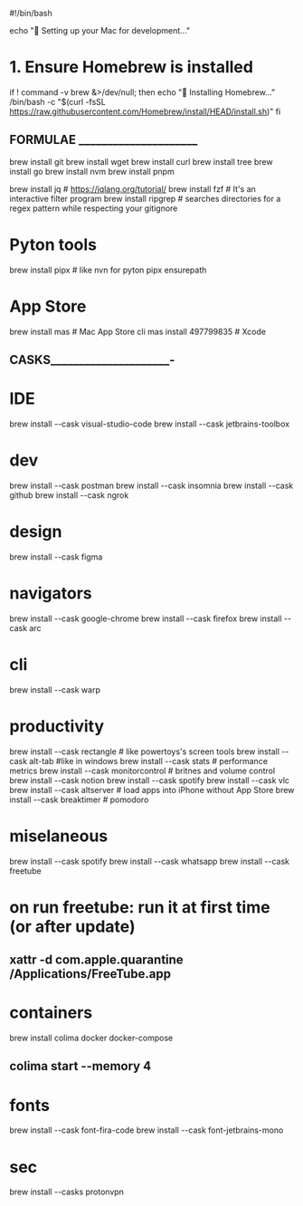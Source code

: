 #!/bin/bash

echo "🔧 Setting up your Mac for development..."

# 1. Ensure Homebrew is installed
if ! command -v brew &>/dev/null; then
  echo "🚀 Installing Homebrew..."
  /bin/bash -c "$(curl -fsSL https://raw.githubusercontent.com/Homebrew/install/HEAD/install.sh)"
fi

## FORMULAE _____________________
brew install git
brew install wget
brew install curl
brew install tree
brew install go
brew install nvm
brew install pnpm

brew install jq    # https://jqlang.org/tutorial/
brew install fzf   # It's an interactive filter program
brew install ripgrep    # searches directories for a regex pattern while respecting your gitignore

# Pyton tools
brew install pipx # like nvn for pyton
pipx ensurepath

# App Store
brew install mas # Mac App Store cli
mas install 497799835 # Xcode


## CASKS_____________________-
# IDE
brew install --cask visual-studio-code
brew install --cask jetbrains-toolbox

# dev
brew install --cask postman
brew install --cask insomnia
brew install --cask github 
brew install --cask ngrok 

# design
brew install --cask figma 

# navigators
brew install --cask google-chrome
brew install --cask firefox
brew install --cask arc   

# cli
brew install --cask warp 

# productivity
brew install --cask rectangle   # like powertoys's screen tools
brew install --cask alt-tab #like in windows
brew install --cask stats   # performance metrics
brew install --cask monitorcontrol  # britnes and volume control
brew install --cask notion
brew install --cask spotify
brew install --cask vlc
brew install --cask altserver  # load apps into iPhone without App Store
brew install --cask breaktimer # pomodoro

# miselaneous
brew install --cask spotify
brew install --cask whatsapp
brew install --cask freetube
# on run freetube: run it at first time (or after update)
## xattr -d com.apple.quarantine /Applications/FreeTube.app

# containers
brew install colima docker docker-compose
## colima start --memory 4

# fonts
brew install --cask font-fira-code
brew install --cask font-jetbrains-mono

# sec
brew install --casks protonvpn